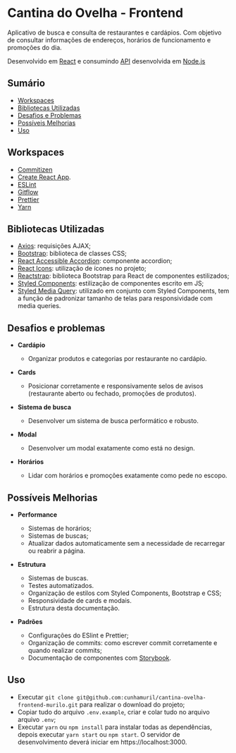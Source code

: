 # Cantina do Ovelha - Frontend

Aplicativo de busca e consulta de restaurantes e cardápios. Com objetivo de consultar informações de endereços, horários de funcionamento e promoções do dia.

Desenvolvido em [React](https://reactjs.org/) e consumindo [API](https://github.com/gabrielBFerreira/cantina-ovelha-backend/) desenvolvida em [Node.js](https://nodejs.org/)

## Sumário

- [Workspaces](#workspaces)
- [Bibliotecas Utilizadas](#bibliotecas-utilizadas)
- [Desafios e Problemas](#desafios-e-problemas)
- [Possíveis Melhorias](#possíveis-melhorias)
- [Uso](#uso)

## Workspaces

- [Commitizen](https://github.com/commitizen/cz-cli)
- [Create React App](https://github.com/facebook/create-react-app).
- [ESLint](https://eslint.org/)
- [Gitflow](https://github.com/nvie/gitflow)
- [Prettier](https://prettier.io/)
- [Yarn](https://yarnpkg.com/)

## Bibliotecas Utilizadas

- [Axios](https://github.com/axios/axios): requisições AJAX;
- [Bootstrap](https://getbootstrap.com/): biblioteca de classes CSS;
- [React Accessible Accordion](https://react-accessible-accordion.springload.co.nz/): componente accordion;
- [React Icons](https://react-icons.netlify.com/): utilização de ícones no projeto;
- [Reactstrap](https://reactstrap.github.io/): biblioteca Bootstrap para React de componentes estilizados;
- [Styled Components](https://styled-components.com/): estilização de componentes escrito em JS;
- [Styled Media Query](https://github.com/styled-components/styled-components): utilizado em conjunto com Styled Components, tem a função de padronizar tamanho de telas para responsividade com media queries.

## Desafios e problemas

- **Cardápio**

  - Organizar produtos e categorias por restaurante no cardápio.

- **Cards**

  - Posicionar corretamente e responsivamente selos de avisos (restaurante aberto ou fechado, promoções de produtos).

- **Sistema de busca**

  - Desenvolver um sistema de busca performático e robusto.

- **Modal**

  - Desenvolver um modal exatamente como está no design.

- **Horários**
  - Lidar com horários e promoções exatamente como pede no escopo.

## Possíveis Melhorias

- **Performance**

  - Sistemas de horários;
  - Sistemas de buscas;
  - Atualizar dados automaticamente sem a necessidade de recarregar ou reabrir a página.

- **Estrutura**

  - Sistemas de buscas.
  - Testes automatizados.
  - Organização de estilos com Styled Components, Bootstrap e CSS;
  - Responsividade de cards e modais.
  - Estrutura desta documentação.

- **Padrões**

  - Configurações do ESlint e Prettier;
  - Organização de commits: como escrever commit corretamente e quando realizar commits;
  - Documentação de componentes com [Storybook](https://storybook.js.org/).

## Uso

- Executar `git clone git@github.com:cunhamuril/cantina-ovelha-frontend-murilo.git` para realizar o download do projeto;
- Copiar tudo do arquivo `.env.example`, criar e colar tudo no arquivo arquivo `.env`;
- Executar `yarn` ou `npm install` para instalar todas as dependências, depois executar `yarn start` ou `npm start`. O servidor de desenvolvimento deverá iniciar em https://localhost:3000.
